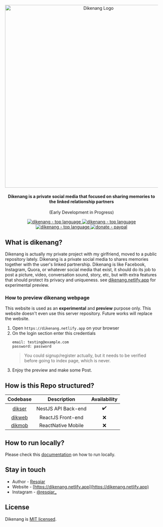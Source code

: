 <p align="center">
  <a href="https://dikenang.netlify.app" target="_blank"><img src="https://i.imgur.com/irBDntm.png" width="600" alt="Dikenang Logo" /></a>
</p>
 <h4 align="center">Dikenang is a private social media that focused on sharing memories to the linked relationship partners</h4>
 <p align="center">(Early Development in Progress)</p>
<p align="center">
  <a href="https://github.com/resqiar/dikenang-server" target="_blank">
    <img src="https://img.shields.io/github/languages/top/resqiar/dikenang-server?style=for-the-badge" alt="dikenang - top language" />
  </a>
  <a href="https://github.com/resqiar/dikenang-server" target="_blank">
    <img src="https://img.shields.io/github/license/resqiar/dikenang-server?style=for-the-badge" alt="dikenang - top language" />
  </a>
  <a href="https://github.com/resqiar/dikenang-server" target="_blank">
    <img src="https://img.shields.io/github/last-commit/resqiar/dikenang-server?style=for-the-badge" alt="dikenang - top language" />
  </a>
  <a href="https://paypal.me/resqiar" target="_blank">
    <img src="https://img.shields.io/badge/Donate-PayPal-ff3f59.svg?style=for-the-badge" alt="donate - paypal" />
  </a>
</p>

## What is dikenang?

Dikenang is actually my private project with my girlfriend, moved to a public repository lately. Dikenang is a private social media to shares memories together with the user's linked partnership. Dikenang is like Facebook, Instagram, Quora, or whatever social media that exist, it should do its job to post a picture, video, conversation sound, story, etc, but with extra features that should protect its privacy and uniqueness. see [dikenang.netlify.app](https://dikenang.netlify.app) for experimental preview.

### How to preview dikenang webpage

This website is used as an **experimental** and **preview** purpose only. This website doesn't even use this server repository. Future works will replace the website.

1. Open `https://dikenang.netlify.app` on your browser
2. On the login section enter this credentials
    ```
    email: testing@example.com
    password: password
    ```
    > You could signup/register actually, but it needs to be verified before going to index page, which is never.
3. Enjoy the preview and make some Post.

## How is this Repo structured?

|     Codebase     |     Description     | Availability |
| :--------------: | :-----------------: | :----------: |
| [dikser](dikser) | NestJS API Back-end |      ✔️      |
| [dikweb](dikweb) |  ReactJS Front-end  |      ❌      |
| [dikmob](dikmob) | ReactNative Mobile  |      ❌      |

## How to run locally?

Please check this <a href="https://github.com/resqiar/dikenang/blob/main/dikser/README.md#easy-running-using-docker">documentation</a> on how to run locally.

## Stay in touch

-   Author - [Resqiar](https://github.com/resqiar)
-   Website - [https://dikenang.netlify.app](https://dikenang.netlify.app)
-   Instagram - [@resqiar\_](https://instagram.com/resqiar_)

## License

Dikenang is [MIT licensed](LICENSE).

